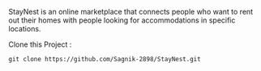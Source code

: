 StayNest is an online marketplace that connects people who want to rent out their homes with people looking for accommodations in specific locations.

Clone this Project :

```
git clone https://github.com/Sagnik-2898/StayNest.git
```
